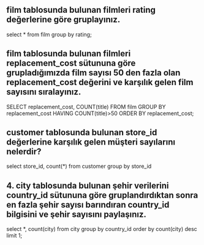 ## film tablosunda bulunan filmleri rating değerlerine göre gruplayınız.


  select * from film
  group by rating;
  
  
## film tablosunda bulunan filmleri replacement_cost sütununa göre grupladığımızda film sayısı 50 den fazla olan replacement_cost değerini ve karşılık gelen film sayısını sıralayınız.  

SELECT replacement_cost, COUNT(title) FROM film
GROUP BY replacement_cost
HAVING COUNT(title)>50
ORDER BY replacement_cost;
    
## customer tablosunda bulunan store_id değerlerine karşılık gelen müşteri sayılarını nelerdir?

select store_id, count(*) from customer
group by store_id

## 4. city tablosunda bulunan şehir verilerini country_id sütununa göre gruplandırdıktan sonra en fazla şehir sayısı barındıran country_id bilgisini ve şehir sayısını paylaşınız.

select *, count(city) from city
group by country_id
order by count(city) desc
limit 1;

